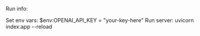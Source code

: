 Run info:

Set env vars: $env:OPENAI_API_KEY = "your-key-here"
Run server: uvicorn index:app --reload


